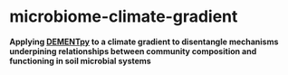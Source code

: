 # microbiome-climate-gradient

**Applying [DEMENTpy](https://github.com/bioatmosphere/DEMENTpy) to a climate gradient to disentangle mechanisms underpining relationships between community composition and functioning in soil microbial systems**
